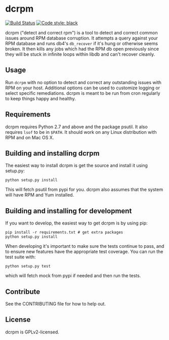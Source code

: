 # dcrpm

[![Build Status](https://travis-ci.org/facebookincubator/dcrpm.svg)](http://travis-ci.org/facebookincubator/dcrpm) [![Code style: black](https://img.shields.io/badge/code%20style-black-000000.svg)](https://github.com/ambv/black)

dcrpm ("detect and correct rpm") is a tool to detect and correct common issues around RPM database corruption. It attempts a query against your RPM database and runs db4's `db_recover` if it's hung or otherwise seems broken. It then kills any jobs which had the RPM db open previously since they will be stuck in infinite loops within libdb and can't recover cleanly.

## Usage
Run `dcrpm` with no option to detect and correct any outstanding issues with RPM on your host. Additional options can be used to customize logging or select specific remediations. dcrpm is meant to be run from cron regularly to keep things happy and healthy.

## Requirements
dcrpm requires Python 2.7 and above and the package psutil. It also requires `lsof` to be in `$PATH`. It should work on any Linux distribution with RPM and on Mac OS X.

## Building and installing dcrpm
The easiest way to install dcrpm is get the source and install it using setup.py:

    python setup.py install

This will fetch psutil from pypi for you. dcrpm also assumes that the system will have RPM and Yum installed.


## Building and installing for development
If you want to develop, the easiest way to get dcrpm is by using pip:

    pip install -r requirements.txt # get extra packages
    python setup.py install

When developing it's important to make sure the tests continue to pass, and to ensure new features have the appropriate test coverage. You can run the test suite with:

    python setup.py test

which will fetch mock from pypi if needed and then run the tests.

## Contribute
See the CONTRIBUTING file for how to help out.

## License
dcrpm is GPLv2-licensed.
